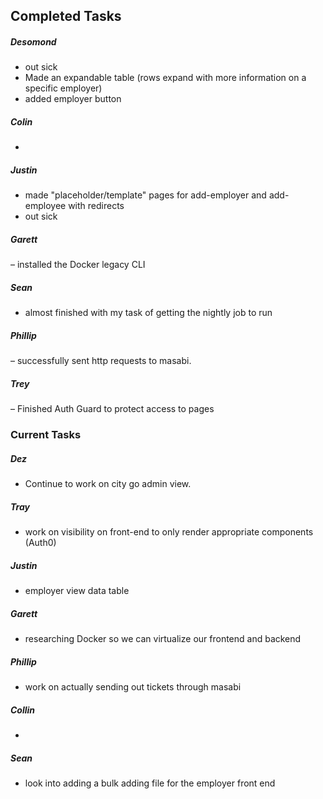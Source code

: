 ## Completed Tasks

##### Desomond 
- out sick
- Made an expandable table (rows expand with more information on a specific employer) 
- added employer button
	
##### Colin
-

##### Justin
- made "placeholder/template" pages for add-employer and add-employee with redirects
- out sick

##### Garett 
– installed the Docker legacy CLI 

##### Sean 
- almost finished with my task of getting the nightly job to run

##### Phillip 
– successfully sent http requests to masabi.

##### Trey 
– Finished Auth Guard to protect access to pages


### Current Tasks

##### Dez
- Continue to work on city go admin view.
##### Tray
- work on visibility on front-end to only render appropriate components (Auth0)
##### Justin
- employer view data table
##### Garett
- researching Docker so we can virtualize our frontend and backend
##### Phillip
- work on actually sending out tickets through masabi
##### Collin
- 
##### Sean
- look into adding a bulk adding file for the employer front end
